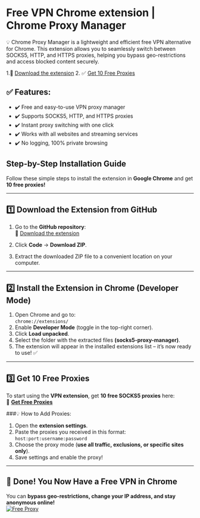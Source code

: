 # Free VPN Chrome extension | Chrome Proxy Manager
💡 Chrome Proxy Manager is a lightweight and efficient free VPN alternative for Chrome. This extension allows you to seamlessly switch between SOCKS5, HTTP, and HTTPS proxies, helping you bypass geo-restrictions and access blocked content securely.

1.🔗 [Download the extension](https://github.com/seojacky/free-vpn-chrome-extension/releases/download/latest/free-vpn-chrome-extension.zip) 
2. ✅  [Get 10 Free Proxies](https://www.webshare.io/?referral_code=cqjv56e3hysl)

## ✅ Features:

- ✔️ Free and easy-to-use VPN proxy manager  
- ✔️ Supports SOCKS5, HTTP, and HTTPS proxies  
- ✔️ Instant proxy switching with one click  
- ✔️ Works with all websites and streaming services  
- ✔️ No logging, 100% private browsing  



## **Step-by-Step Installation Guide**  
Follow these simple steps to install the extension in **Google Chrome** and get **10 free proxies!**  

---

## **1️⃣ Download the Extension from GitHub**  
1. Go to the **GitHub repository**:  
   🔗 [Download the extension](https://github.com/seojacky/free-vpn-chrome-extension/releases/download/latest/free-vpn-chrome-extension.zip)
   
3. Click **Code** → **Download ZIP**.  
4. Extract the downloaded ZIP file to a convenient location on your computer.  

---

## **2️⃣ Install the Extension in Chrome (Developer Mode)**  
1. Open Chrome and go to:  
   ```chrome://extensions/```  
2. Enable **Developer Mode** (toggle in the top-right corner).  
3. Click **Load unpacked**.  
4. Select the folder with the extracted files **(socks5-proxy-manager)**.  
5. The extension will appear in the installed extensions list – it’s now ready to use! ✅  

---

## **3️⃣ Get 10 Free Proxies**  
To start using the **VPN extension**, get **10 free SOCKS5 proxies** here:  
🔗 [**Get Free Proxies**](https://www.webshare.io/?referral_code=cqjv56e3hysl)  

###💡 How to Add Proxies: 
1. Open the **extension settings**.  
2. Paste the proxies you received in this format:  
   ```host:port:username:password```  
3. Choose the proxy mode (**use all traffic, exclusions, or specific sites only**).  
4. Save settings and enable the proxy!  

---

## 🎯 Done! You Now Have a Free VPN in Chrome  
You can **bypass geo-restrictions, change your IP address, and stay anonymous online!**  
[![Free Proxy](https://github.com/seojacky/free-vpn-chrome-extension/raw/master/webshare-free-proxy-1200x350.png)](https://www.webshare.io/?referral_code=cqjv56e3hysl)


